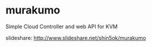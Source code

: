 murakumo
========
Simple Cloud Controller and web API for KVM

slideshare: http://www.slideshare.net/shin5ok/murakumo

